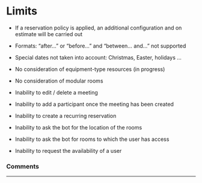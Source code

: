 # Limits

* If a reservation policy is applied, an additional configuration and on estimate will be carried out

* Formats: “after…” or “before…” and “between… and…” not supported

* Special dates not taken into account: Christmas, Easter, holidays ...

* No consideration of equipment-type resources (in progress)

* No consideration of modular rooms

* Inability to edit / delete a meeting

* Inability to add a participant once the meeting has been created

* Inability to create a recurring reservation

* Inability to ask the bot for the location of the rooms

* Inability to ask the bot for rooms to which the user has access

* Inability to request the availability of a user



### Comments
---
<Commentaire />

</script>